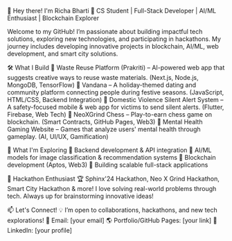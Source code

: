 👋 Hey there! I'm Richa Bharti
🚀 CS Student | Full-Stack Developer | AI/ML Enthusiast | Blockchain Explorer

Welcome to my GitHub! I’m passionate about building impactful tech solutions, exploring new technologies, and participating in hackathons. My journey includes developing innovative projects in blockchain, AI/ML, web development, and smart city solutions.

🛠 What I Build
🔹 Waste Reuse Platform (Prakriti) – AI-powered web app that suggests creative ways to reuse waste materials. (Next.js, Node.js, MongoDB, TensorFlow)
🔹 Vandana – A holiday-themed dating and community platform connecting people during festive seasons. (JavaScript, HTML/CSS, Backend Integration)
🔹 Domestic Violence Silent Alert System – A safety-focused mobile & web app for victims to send silent alerts. (Flutter, Firebase, Web Tech)
🔹 NeoXGrind Chess – Play-to-earn chess game on blockchain. (Smart Contracts, GitHub Pages, Web3)
🔹 Mental Health Gaming Website – Games that analyze users' mental health through gameplay. (AI, UI/UX, Gamification)

🌱 What I'm Exploring
🔸 Backend development & API integration
🔸 AI/ML models for image classification & recommendation systems
🔸 Blockchain development (Aptos, Web3)
🔸 Building scalable full-stack applications

🎯 Hackathon Enthusiast
🏆 Sphinx'24 Hackathon, Neo X Grind Hackathon, Smart City Hackathon & more! I love solving real-world problems through tech. Always up for brainstorming innovative ideas!

📫 Let's Connect!
💡 I’m open to collaborations, hackathons, and new tech explorations!
📧 Email: [your email]
🌎 Portfolio/GitHub Pages: [your link]
💼 LinkedIn: [your profile]
